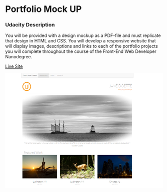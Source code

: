 # Portfolio Mock UP

### Udacity Description
You will be provided with a design mockup as a PDF-file and must replicate that design in HTML and CSS. You will develop a responsive website that will display images, descriptions and links to each of the portfolio projects you will complete throughout the course of the Front-End Web Developer Nanodegree.

[Live Site](http://cshields88.github.io/Udacity-FEND-Portfolio-Mock-Up)

![Portfolio Mock-Up Screenshot](portfolio.png)
